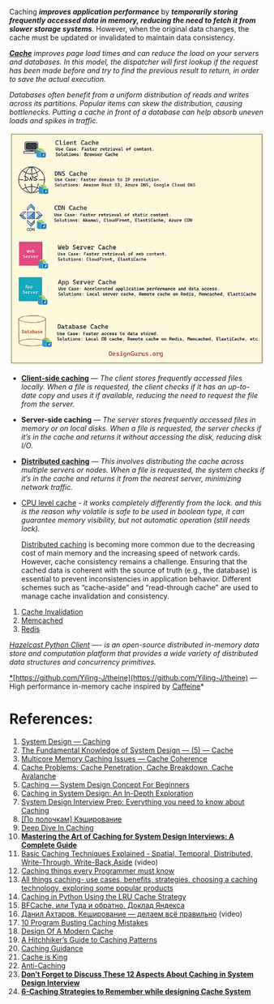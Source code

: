 Caching ***improves application performance*** by ***temporarily storing frequently accessed data in memory, reducing the need to fetch it from slower storage systems***. However, when the original data changes, the cache must be updated or invalidated to maintain data consistency.

_**[Cache](https://github.com/donnemartin/system-design-primer#cache)** improves page load times and can reduce the load on your servers and databases. In this model, the dispatcher will first lookup if the request has been made before and try to find the previous result to return, in order to save the actual execution._

_Databases often benefit from a uniform distribution of reads and writes across its partitions. Popular items can skew the distribution, causing bottlenecks. Putting a cache in front of a database can help absorb uneven loads and spikes in traffic._

![Pasted image 20230826021400](../../../../../_Attachments/Pasted%20image%2020230826021400.png)

- **[Client-side caching](Client-side%20caching.md)** — *The client stores frequently accessed files locally. When a file is requested, the client checks if it has an up-to-date copy and uses it if available, reducing the need to request the file from the server.*
- **Server-side caching** — *The server stores frequently accessed files in memory or on local disks. When a file is requested, the server checks if it’s in the cache and returns it without accessing the disk, reducing disk I/O.*
- **[Distributed caching](Distributed%20caching.md)** — *This involves distributing the cache across multiple servers or nodes. When a file is requested, the system checks if it’s in the cache and returns it from the nearest server, minimizing network traffic.*
- [CPU level cache](CPU%20level%20cache.md) - *it works completely differently from the lock. and this is the reason why volatile is safe to be used in boolean type, it can guarantee memory visibility, but not automatic operation (still needs lock).*
  
  [Distributed caching](Distributed%20caching.md) is becoming more common due to the decreasing cost of main memory and the increasing speed of network cards. However, cache consistency remains a challenge. Ensuring that the cached data is coherent with the source of truth (e.g., the database) is essential to prevent inconsistencies in application behavior. Different schemes such as “cache-aside” and “read-through cache” are used to manage cache invalidation and consistency.

1. [Cache Invalidation](Cache%20Invalidation)
2. [Memcached](Memcached.md)
3. [Redis](Redis.md)


_[Hazelcast Python Client](https://github.com/hazelcast/hazelcast-python-client) —- is an open-source distributed in-memory data store and computation platform that provides a wide variety of distributed data structures and concurrency primitives._

[*](https://github.com/Yiling-J/theine)[https://github.com/Yiling-J/theine](https://github.com/Yiling-J/theine) — High performance in-memory cache inspired by [Caffeine](https://github.com/ben-manes/caffeine)*

# References:

1. [System Design — Caching](https://interviewnoodle.com/system-design-caching-498a0253cbff)
2. [The Fundamental Knowledge of System Design — (5) — Cache](https://interviewnoodle.com/the-fundamental-knowledge-of-system-design-5-b69bd2942917)
3. [Multicore Memory Caching Issues — Cache Coherence](https://interviewnoodle.com/multicore-memory-caching-issues-cache-coherence-60b1042f3713)
4. [Cache Problems: Cache Penetration, Cache Breakdown, Cache Avalanche](https://interviewnoodle.com/cache-problems-cache-penetration-cache-breakdown-cache-avalanche-9b866483e2b7)
5. [Caching — System Design Concept For Beginners](https://medium.com/@anuupadhyay1994/caching-system-design-concept-for-beginners-3fbe4874253d)
6. [Caching in System Design: An In-Depth Exploration](https://medium.com/@abhishekranjandev/caching-in-system-design-an-in-depth-exploration-b51e2c2e4dbd)
7. [System Design Interview Prep: Everything you need to know about Caching](https://bootcamp.uxdesign.cc/system-design-interview-prep-everything-you-need-to-know-about-caching-11b1529763e4)
8. [[По полочкам] Кэширование](https://habr.com/ru/articles/734660/)
9. [Deep Dive In Caching](https://vishalrana9915.medium.com/deep-dive-in-caching-9780bc55ea7)
10. **[Mastering the Art of Caching for System Design Interviews: A Complete Guide](https://levelup.gitconnected.com/master-the-art-of-caching-for-system-design-interviews-a-complete-guide-676bb49d194)**
11. [Basic Caching Techniques Explained - Spatial, Temporal, Distributed, Write-Through, Write-Back,Aside](https://www.youtube.com/watch?v=ccemOqDrc2I&list=PLQnljOFTspQXjD0HOzN7P2tgzu7scWpl2&index=51) (video)
12. [Caching things every Programmer must know](https://medium.com/javarevisited/caching-things-every-programmer-must-know-28d4a7e8b9b1)
13. [All things caching- use cases, benefits, strategies, choosing a caching technology, exploring some popular products](https://medium.datadriveninvestor.com/all-things-caching-use-cases-benefits-strategies-choosing-a-caching-technology-exploring-fa6c1f2e93aa)
14. [Caching in Python Using the LRU Cache Strategy](https://realpython.com/lru-cache-python/)
15. [BFCache, или Туда и обратно. Доклад Яндекса](https://habr.com/ru/company/yandex/blog/496360/)
17. [Данил Ахтаров. Кеширование — делаем всё правильно](https://www.youtube.com/watch?v=L0xmgTW3QAo) (video)
18. [10 Program Busting Caching Mistakes](http://highscalability.com/blog/2014/7/16/10-program-busting-caching-mistakes.html)
19. [Design Of A Modern Cache](http://highscalability.com/blog/2016/1/25/design-of-a-modern-cache.html)
20. [A Hitchhiker’s Guide to Caching Patterns](https://hazelcast.com/blog/a-hitchhikers-guide-to-caching-patterns/)
21. [Caching Guidance](https://learn.microsoft.com/en-us/previous-versions/msp-n-p/dn589802(v%3dpandp.10))
22. [Cache is King](https://www.stevesouders.com/blog/2012/10/11/cache-is-king/)
23. [Anti-Caching](https://www.the-paper-trail.org/post/2014-06-06-paper-notes-anti-caching/)
24. **[Don’t Forget to Discuss These 12 Aspects About Caching in System Design Interview](https://levelup.gitconnected.com/dont-forget-to-discuss-these-12-aspects-about-caching-in-system-design-interview-84d139885b9a)**
25. [**6-Caching Strategies to Remember while designing Cache System**](https://javascript.plainenglish.io/6-caching-strategies-to-remember-while-designing-cache-system-da058a3757cf)